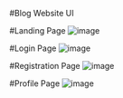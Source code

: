 #Blog Website UI 

#Landing Page
![image](https://user-images.githubusercontent.com/57130927/213967541-faf7f6e8-6a63-44fe-a145-c89651ad0514.png)

#Login Page
![image](https://user-images.githubusercontent.com/57130927/213967388-a20bb967-f1d6-4e7d-80ea-e63a95ebe79f.png)

#Registration Page
![image](https://user-images.githubusercontent.com/57130927/213967431-f88ce85f-914d-4f5f-98f5-411d693cde21.png)

#Profile Page
![image](https://user-images.githubusercontent.com/57130927/213967277-236c9316-0e65-4af7-957c-bf377be03cc1.png)





